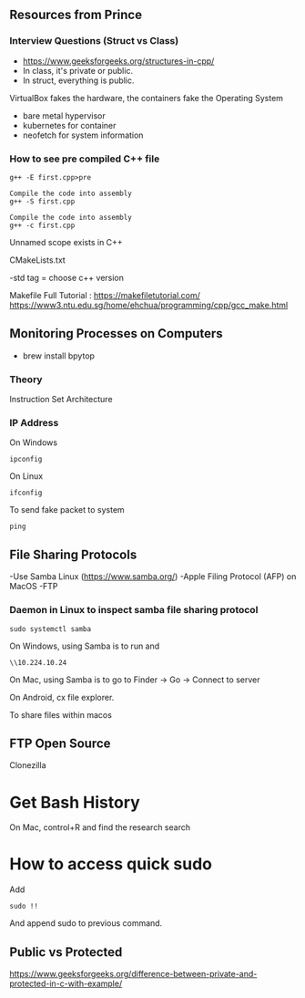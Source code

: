 ## Resources from Prince

### Interview Questions (Struct vs Class) 
- https://www.geeksforgeeks.org/structures-in-cpp/
- In class, it's private or public.
- In struct, everything is public.

VirtualBox fakes the hardware, the containers fake the Operating System

- bare metal hypervisor
- kubernetes for container
- neofetch for system information

### How to see pre compiled C++ file
```
g++ -E first.cpp>pre   
```

```
Compile the code into assembly
g++ -S first.cpp
```

```
Compile the code into assembly
g++ -c first.cpp
```

Unnamed scope exists in C++

CMakeLists.txt

-std tag = choose c++ version

Makefile
Full Tutorial : https://makefiletutorial.com/
https://www3.ntu.edu.sg/home/ehchua/programming/cpp/gcc_make.html

## Monitoring Processes on Computers 
- brew install bpytop

### Theory

Instruction Set Architecture

### IP Address
On Windows
```
ipconfig
```
On Linux
```
ifconfig
```
To send fake packet to system
```
ping
```

## File Sharing Protocols

-Use Samba Linux (https://www.samba.org/)
-Apple Filing Protocol (AFP) on MacOS
-FTP


### Daemon in Linux to inspect samba file sharing protocol

```
sudo systemctl samba
```

On Windows, using Samba is to run and 
```
\\10.224.10.24
```

On Mac, using Samba is to go to Finder -> Go -> Connect to server

On Android, cx file explorer.


To share files within macos

## FTP Open Source
Clonezilla

# Get Bash History
On Mac, control+R and find the research search

# How to access quick sudo
Add
```
sudo !!
```
And append sudo to previous command.

## Public vs Protected
https://www.geeksforgeeks.org/difference-between-private-and-protected-in-c-with-example/
